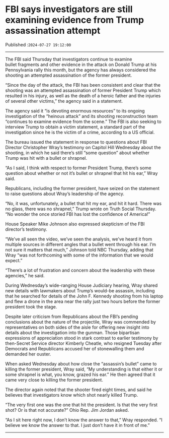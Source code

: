 # FBI says investigators are still examining evidence from Trump assassination attempt

Published :`2024-07-27 19:12:00`

---

The FBI said Thursday that investigators continue to examine bullet fragments and other evidence in the attack on Donald Trump at his Pennsylvania rally this month, but the agency has always considered the shooting an attempted assassination of the former president.

“Since the day of the attack, the FBI has been consistent and clear that the shooting was an attempted assassination of former President Trump which resulted in his injury, as well as the death of a heroic father and the injuries of several other victims,” the agency said in a statement.

The agency said it “is devoting enormous resources” to its ongoing investigation of the “heinous attack” and its shooting reconstruction team “continues to examine evidence from the scene.” The FBI is also seeking to interview Trump to obtain a victim statement, a standard part of the investigation since he is the victim of a crime, according to a US official.

The bureau issued the statement in response to questions about FBI Director Christopher Wray’s testimony on Capitol Hill Wednesday about the shooting, in which he said there’s still “some question” about whether Trump was hit with a bullet or shrapnel.

“As I said, I think with respect to former President Trump, there’s some question about whether or not it’s bullet or shrapnel that hit his ear,” Wray said.

Republicans, including the former president, have seized on the statement to raise questions about Wray’s leadership of the agency.

“No, it was, unfortunately, a bullet that hit my ear, and hit it hard. There was no glass, there was no shrapnel,” Trump wrote on Truth Social Thursday. “No wonder the once storied FBI has lost the confidence of America!”

House Speaker Mike Johnson also expressed skepticism of the FBI director’s testimony.

“We’ve all seen the video, we’ve seen the analysis, we’ve heard it from multiple sources in different angles that a bullet went through his ear. I’m not sure it matters that much,” Johnson told NBC Thursday, adding that Wray “was not forthcoming with some of the information that we would expect.”

“There’s a lot of frustration and concern about the leadership with these agencies,” he said.

During Wednesday’s wide-ranging House Judiciary hearing, Wray shared new details with lawmakers about Trump’s would-be assassin, including that he searched for details of the John F. Kennedy shooting from his laptop and flew a drone in the area near the rally just two hours before the former president took the stage.

Despite later criticism from Republicans about the FBI’s pending conclusions about the nature of the projectile, Wray was commended by representatives on both sides of the aisle for offering new insight into details about the investigation into the gunman. Those bipartisan expressions of appreciation stood in stark contrast to earlier testimony by then-Secret Service director Kimberly Cheatle, who resigned Tuesday after Democrats and Republicans accused her of stonewalling them and demanded her ouster.

When asked Wednesday about how close the “assassin’s bullet” came to killing the former president, Wray said, “My understanding is that either it or some shrapnel is what, you know, grazed his ear.” He then agreed that it came very close to killing the former president.

The director again noted that the shooter fired eight times, and said he believes that investigators know which shot nearly killed Trump.

“The very first one was the one that hit the president. Is that the very first shot? Or is that not accurate?” Ohio Rep. Jim Jordan asked.

“As I sit here right now, I don’t know the answer to that,” Wray responded. “I believe we know the answer to that. I just don’t have it in front of me.”

---

